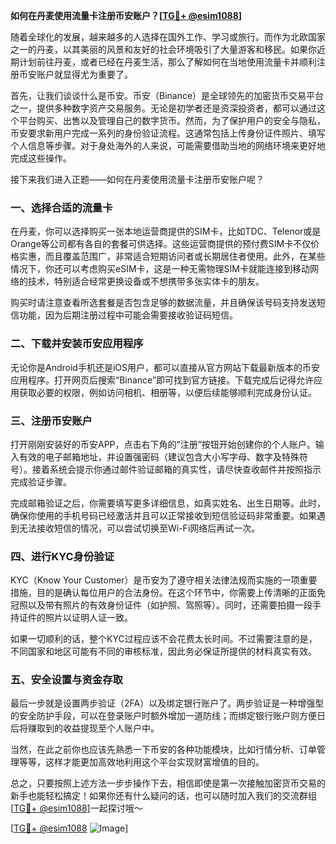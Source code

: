 **如何在丹麦使用流量卡注册币安账户？[[TG💪+ @esim1088](https://t.me/s/esim1088)]**

随着全球化的发展，越来越多的人选择在国外工作、学习或旅行。而作为北欧国家之一的丹麦，以其美丽的风景和友好的社会环境吸引了大量游客和移民。如果你近期计划前往丹麦，或者已经在丹麦生活，那么了解如何在当地使用流量卡并顺利注册币安账户就显得尤为重要了。

首先，让我们谈谈什么是币安。币安（Binance）是全球领先的加密货币交易平台之一，提供多种数字资产交易服务。无论是初学者还是资深投资者，都可以通过这个平台购买、出售以及管理自己的数字货币。然而，为了保护用户的安全与隐私，币安要求新用户完成一系列的身份验证流程。这通常包括上传身份证件照片、填写个人信息等步骤。对于身处海外的人来说，可能需要借助当地的网络环境来更好地完成这些操作。

接下来我们进入正题——如何在丹麦使用流量卡注册币安账户呢？

### 一、选择合适的流量卡

在丹麦，你可以选择购买一张本地运营商提供的SIM卡，比如TDC、Telenor或是Orange等公司都有各自的套餐可供选择。这些运营商提供的预付费SIM卡不仅价格实惠，而且覆盖范围广，非常适合短期访问者或长期居住者使用。此外，在某些情况下，你还可以考虑购买eSIM卡，这是一种无需物理SIM卡就能连接到移动网络的技术，特别适合经常更换设备或不想携带多张实体卡的朋友。

购买时请注意查看所选套餐是否包含足够的数据流量，并且确保该号码支持发送短信功能，因为后期注册过程中可能会需要接收验证码短信。

### 二、下载并安装币安应用程序

无论你是Android手机还是iOS用户，都可以直接从官方网站下载最新版本的币安应用程序。打开网页后搜索“Binance”即可找到官方链接。下载完成后记得允许应用获取必要的权限，例如访问相机、相册等，以便后续能够顺利完成身份认证。

### 三、注册币安账户

打开刚刚安装好的币安APP，点击右下角的“注册”按钮开始创建你的个人账户。输入有效的电子邮箱地址，并设置强密码（建议包含大小写字母、数字及特殊符号）。接着系统会提示你通过邮件验证邮箱的真实性，请尽快查收邮件并按照指示完成验证步骤。

完成邮箱验证之后，你需要填写更多详细信息，如真实姓名、出生日期等。此时，确保你使用的手机号码已经激活并且可以正常接收到短信验证码非常重要。如果遇到无法接收短信的情况，可以尝试切换至Wi-Fi网络后再试一次。

### 四、进行KYC身份验证

KYC（Know Your Customer）是币安为了遵守相关法律法规而实施的一项重要措施，目的是确认每位用户的合法身份。在这个环节中，你需要上传清晰的正面免冠照以及带有照片的有效身份证件（如护照、驾照等）。同时，还需要拍摄一段手持证件的照片以证明人证一致。

如果一切顺利的话，整个KYC过程应该不会花费太长时间。不过需要注意的是，不同国家和地区可能有不同的审核标准，因此务必保证所提供的材料真实有效。

### 五、安全设置与资金存取

最后一步就是设置两步验证（2FA）以及绑定银行账户了。两步验证是一种增强型的安全防护手段，可以在登录账户时额外增加一道防线；而绑定银行账户则方便日后将赚取到的收益提现至个人账户中。

当然，在此之前你也应该先熟悉一下币安的各种功能模块，比如行情分析、订单管理等等，这样才能更加高效地利用这个平台实现财富增值的目的。

总之，只要按照上述方法一步步操作下去，相信即使是第一次接触加密货币交易的新手也能轻松搞定！如果你还有什么疑问的话，也可以随时加入我们的交流群组[[TG💪+ @esim1088](https://t.me/s/esim1088)]一起探讨哦～

[[TG💪+ @esim1088](https://t.me/s/esim1088) ![Image](https://i.postimg.cc/4NQfJmqS/Snipaste-2025-05-13-00-14-12.png)]